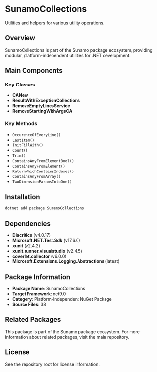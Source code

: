 # SunamoCollections

Utilities and helpers for various utility operations.

## Overview

SunamoCollections is part of the Sunamo package ecosystem, providing modular, platform-independent utilities for .NET development.

## Main Components

### Key Classes

- **CANew**
- **ResultWithExceptionCollections**
- **RemoveEmptyLinesService**
- **RemoveStartingWithArgsCA**

### Key Methods

- `OccurenceOfEveryLine()`
- `LastItem()`
- `InitFillWith()`
- `Count()`
- `Trim()`
- `ContainsAnyFromElementBool()`
- `ContainsAnyFromElement()`
- `ReturnWhichContainsIndexes()`
- `ContainsAnyFromArray()`
- `TwoDimensionParamsIntoOne()`

## Installation

```bash
dotnet add package SunamoCollections
```

## Dependencies

- **Diacritics** (v4.0.17)
- **Microsoft.NET.Test.Sdk** (v17.6.0)
- **xunit** (v2.4.2)
- **xunit.runner.visualstudio** (v2.4.5)
- **coverlet.collector** (v6.0.0)
- **Microsoft.Extensions.Logging.Abstractions** (latest)

## Package Information

- **Package Name**: SunamoCollections
- **Target Framework**: net9.0
- **Category**: Platform-Independent NuGet Package
- **Source Files**: 38

## Related Packages

This package is part of the Sunamo package ecosystem. For more information about related packages, visit the main repository.

## License

See the repository root for license information.
